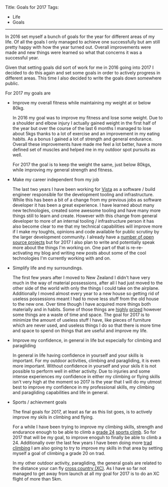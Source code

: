 Title: Goals for 2017
Tags:
  - Life
  - Goals
---

In 2016 set myself a bunch of goals for the year for different areas of my life. Of all the goals
I only managed to achieve one successfully but am still pretty happy with how the year turned
out. Overall improvements were made and new things were learned so what that concerns it was
a successful year.

Given that setting goals did sort of work for me in 2016 going into 2017 I decided to do this again
and set some goals in order to actively progress in different areas. This time I also decided to
write the goals down somewhere public.

For 2017 my goals are

- Improve my overall fitness while maintaining my weight at or below 80kg.

  In 2016 my goal was to improve my fitness and lose some weight. Due to a shoulder and elbow injury
  I actually gained weight in the first half of the year but over the course of the last 6 months
  I managed to lose about 5kgs thanks to a lot of exercise and an improvement in my eating habits.
  As a bonus I gained a lot of strength and general endurance. Overall these improvements have made
  me feel a lot better, have a more defined set of muscles and helped me in my outdoor spot pursuits
  as well.

  For 2017 the goal is to keep the weight the same, just below 80kgs, while improving my general
  strength and fitness.

- Make my career independent from my job

  The last two years I have been working for [Vista](https://vista.co) as a software / build engineer
  responsible for the development tooling and infrastructure. While this has been a bit of a change
  from my previous jobs as software developer it has been a great experience. I have learned about
  many new technologies, created some awesome tooling and have many more things still to learn and
  create. However with this change from general developer to more of an internal tooling / infrastructure
  person it has also become clear to me that my technical capabilities will improve more if I make
  my toughts, opinions and code available for public scrutiny by the larger development community.
  I already have a [number of open source projects](/projects) but for 2017 I also plan to write
  and potentially speak more about the things I'm working on. One part of that is re-re-activating
  my blog and writing new posts about some of the cool technologies I'm currently working with and on.

- Simplify life and my surroundings.

  The first few years after I moved to New Zealand I didn't have very much in the way of material
  possessions, after all I had just moved to the other side of the world with only the things I could
  take on the airplane. Additionally I moved almost every year to a new house so getting rid of
  useless possessions meant I had to move less stuff from the old house to the new one. Over time
  though I have acquired more things both materially and in habits. Some of those things are
  [highly](/tags/paragliding) [prized](/tags/climbing) however some things are a waste of time and
  space. The goal for 2017 is to minimize the amount of useless stuff I have, like pieces of furniture
  which are never used, and useless things I do so that there is  more time and space to spend on
  things that are useful and improve my life.

- Improve my confidence, in general in life but especially for climbing and paragliding

  In general in life having confidence in yourself and your skills is important. For my outdoor
  activities, climbing and paragliding, it is even more important. Without confidence in yourself and
  your skils it is not possible to perform well in either activity. Due to injuries and some
  intense experiences my confidence in either my climbing or flying skills isn't very high at the
  moment so 2017 is the year that I will do my utmost best to improve my confidence in my professional
  skills, my climbing and paragliding capabilities and life in general.

- Sports / achievment goals

  The final goals for 2017, at least as far as this list goes, is to actively improve my skils
  in climbing and flying.

  For a while I have been trying to improve my climbing skills, strength and endurance enough to
  be able to climb a [grade 24](https://en.wikipedia.org/wiki/Grade_(climbing))
  [sports climb](https://en.wikipedia.org/wiki/Sport_climbing). So for 2017 that will be my goal, to
  improve enoguh to finally be able to climb a 24. Additionally over the last few years I have been
  doing more [trad climbing](https://en.wikipedia.org/wiki/Traditional_climbing) I am also going to
  try to improve my skills in that area by setting myself a goal of climbing a grade 20 on trad.

  In my other outdoor activity, paragliding, the general goals are related to the distance your
  can fly [cross country (XC)](https://en.wikipedia.org/wiki/Paragliding#Cross-country_flying). As I
  have so far not managed to get away from launch at all my goal for 2017 is to do an XC flight of
  more than 5km.
